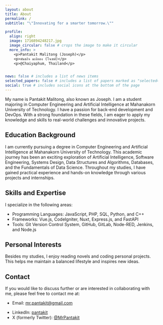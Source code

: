 ```yaml
---
layout: about
title: About
permalink: /
subtitle: "\"Innovating for a smarter tomorrow.\""

profile:
  align: right
  image: 1716894248217.jpg
  image_circular: false # crops the image to make it circular
  more_info: >
    <p>Pantakit Malitong (Joseph)</p>
    <p>พันธกิจ มะลิทอง (โจเซฟ)</p>
    <p>@Chaiyaphum, Thailand</p>


news: false # includes a list of news items
selected_papers: false # includes a list of papers marked as "selected={true}"
social: true # includes social icons at the bottom of the page
---
```


My name is Pantakit Malitong, also known as Joseph. I am a student majoring in Computer Engineering and Artificial Intelligence at Mahanakorn University of Technology. I have a passion for back-end development and DevOps. With a strong foundation in these fields, I am eager to apply my knowledge and skills to real-world challenges and innovative projects.

## Education Background

I am currently pursuing a degree in Computer Engineering and Artificial Intelligence at Mahanakorn University of Technology. This academic journey has been an exciting exploration of Artificial Intelligence, Software Engineering, Systems Design, Data Structures and Algorithms, Databases, and the Fundamentals of Data Science. Throughout my studies, I have gained practical experience and hands-on knowledge through various projects and internships.

## Skills and Expertise

I specialize in the following areas:

- Programming Languages: JavaScript, PHP, SQL, Python, and C++
- Frameworks: Vue.js, CodeIgniter, Nuxt, Express.js, and FastAPI
- Tools: Git Version Control System, GitHub, GitLab, Node-RED, Jenkins, and Node.js

## Personal Interests

Besides my studies, I enjoy reading novels and coding personal projects. This helps me maintain a balanced lifestyle and inspires new ideas.

## Contact

If you would like to discuss further or are interested in collaborating with me, please feel free to contact me at:

- Email: <mr.pantakit@gmail.com>
<!-- - Phone Number: [your phone number] -->
- LinkedIn: [pantakit](https://www.linkedin.com/in/pantakit/)
- X (formerly Twitter): [@MrPantakit](https://x.com/MrPantakit)
